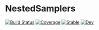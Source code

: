 # NestedSamplers

[![Build Status](https://github.com/mileslucas/NestedSamplers.jl/actions)](https://github.com/mileslucas/NestedSamplers.jl/workflows/CI/badge.svg)
[![Coverage](https://codecov.io/gh//.jl/branch/master/graph/badge.svg)](https://codecov.io/gh//.jl)
[![Stable](https://img.shields.io/badge/docs-stable-blue.svg)](https://mileslucas.github.io/NestedSamplers.jl/stable)
[![Dev](https://img.shields.io/badge/docs-dev-blue.svg)](https://mileslucas.github.io/NestedSamplers.jl/dev)
